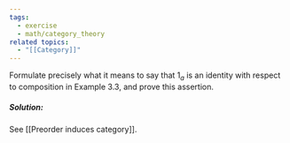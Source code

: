 ```yaml
---
tags:
  - exercise
  - math/category_theory
related topics:
  - "[[Category]]"
---
```

Formulate precisely what it means to say that $1_a$ is an identity with respect to composition in Example 3.3, and prove this assertion.
##### Solution:
See [[Preorder induces category]].